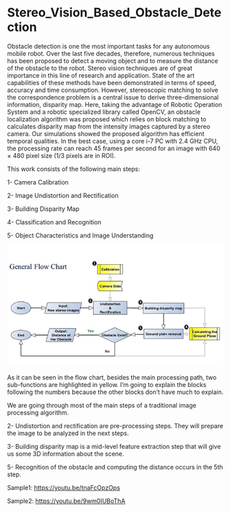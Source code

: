 # Stereo_Vision_Based_Obstacle_Detection
Obstacle detection is one the most important tasks for any autonomous mobile robot. Over the last five decades, therefore, numerous techniques has been proposed to detect a moving object and to measure the distance of the obstacle to the robot. Stereo vision techniques are of great importance in this line of research and application. State of the art capabilities of these methods have been demonstrated in terms of speed, accuracy and time consumption. However, stereoscopic matching to solve the correspondence problem is a central issue to derive three-dimensional information, disparity map. Here, taking the advantage of Robotic Operation System and a robotic specialized library called OpenCV, an obstacle localization algorithm was proposed which relies on block matching to calculates disparity map from the intensity images captured by a stereo camera. Our simulations showed the proposed algorithm has efficient temporal qualities. In the best case, using a core i-7 PC with 2.4 GHz CPU, the processing rate can reach 45 frames per second for an image with 640 × 480 pixel size (1/3 pixels are in ROI).

This work consists of the following main steps:

1- Camera Calibration

2- Image Undistortion and Rectification

3- Building Disparity Map

4- Classification and Recognition

5- Object Characteristics and Image Understanding

![alt text](FLow_Chart.jpg)

As it can be seen in the flow chart, besides the main processing path, two sub-functions are highlighted in yellow. 
I’m going to explain the blocks following the numbers because the other blocks don’t have much to explain.

We are going through most of the main steps of a traditional image processing algorithm.

2- Undistortion and rectification are pre-processing steps. They will prepare the image to be analyzed in the next steps.

3- Building disparity map is a mid-level feature extraction step that will give us some 3D information about the scene.

5- Recognition of the obstacle and computing the distance occurs in the 5th step.


Sample1: https://youtu.be/tnaFcOpzOps

Sample2: https://youtu.be/9wm0IUBoThA
